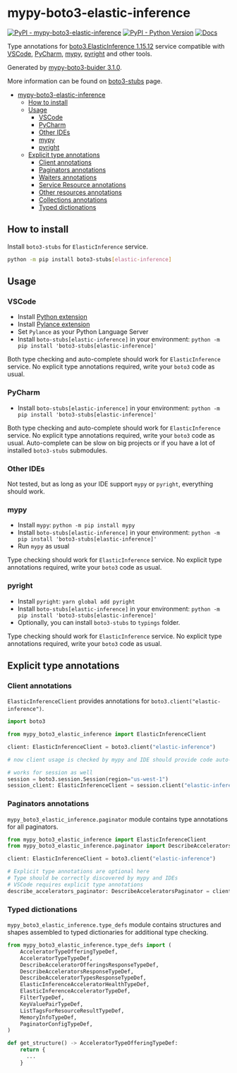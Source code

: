 # mypy-boto3-elastic-inference

[![PyPI - mypy-boto3-elastic-inference](https://img.shields.io/pypi/v/mypy-boto3-elastic-inference.svg?color=blue)](https://pypi.org/project/mypy-boto3-elastic-inference)
[![PyPI - Python Version](https://img.shields.io/pypi/pyversions/mypy-boto3-elastic-inference.svg?color=blue)](https://pypi.org/project/mypy-boto3-elastic-inference)
[![Docs](https://img.shields.io/readthedocs/mypy-boto3-builder.svg?color=blue)](https://mypy-boto3-builder.readthedocs.io/)

Type annotations for
[boto3.ElasticInference 1.15.12](https://boto3.amazonaws.com/v1/documentation/api/1.15.12/reference/services/elastic-inference.html#ElasticInference) service
compatible with
[VSCode](https://code.visualstudio.com/),
[PyCharm](https://www.jetbrains.com/pycharm/),
[mypy](https://github.com/python/mypy),
[pyright](https://github.com/microsoft/pyright)
and other tools.

Generated by [mypy-boto3-buider 3.1.0](https://github.com/vemel/mypy_boto3_builder).

More information can be found on [boto3-stubs](https://pypi.org/project/boto3-stubs/) page.

- [mypy-boto3-elastic-inference](#mypy-boto3-elastic-inference)
  - [How to install](#how-to-install)
  - [Usage](#usage)
    - [VSCode](#vscode)
    - [PyCharm](#pycharm)
    - [Other IDEs](#other-ides)
    - [mypy](#mypy)
    - [pyright](#pyright)
  - [Explicit type annotations](#explicit-type-annotations)
    - [Client annotations](#client-annotations)
    - [Paginators annotations](#paginators-annotations)
    - [Waiters annotations](#waiters-annotations)
    - [Service Resource annotations](#service-resource-annotations)
    - [Other resources annotations](#other-resources-annotations)
    - [Collections annotations](#collections-annotations)
    - [Typed dictionations](#typed-dictionations)

## How to install

Install `boto3-stubs` for `ElasticInference` service.

```bash
python -m pip install boto3-stubs[elastic-inference]
```

## Usage

### VSCode

- Install [Python extension](https://marketplace.visualstudio.com/items?itemName=ms-python.python)
- Install [Pylance extension](https://marketplace.visualstudio.com/items?itemName=ms-python.vscode-pylance)
- Set `Pylance` as your Python Language Server
- Install `boto-stubs[elastic-inference]` in your environment: `python -m pip install 'boto3-stubs[elastic-inference]'`

Both type checking and auto-complete should work for `ElasticInference` service.
No explicit type annotations required, write your `boto3` code as usual.

### PyCharm

- Install `boto-stubs[elastic-inference]` in your environment: `python -m pip install 'boto3-stubs[elastic-inference]'`

Both type checking and auto-complete should work for `ElasticInference` service.
No explicit type annotations required, write your `boto3` code as usual.
Auto-complete can be slow on big projects or if you have a lot of installed `boto3-stubs` submodules.

### Other IDEs

Not tested, but as long as your IDE support `mypy` or `pyright`, everything should work.

### mypy

- Install `mypy`: `python -m pip install mypy`
- Install `boto-stubs[elastic-inference]` in your environment: `python -m pip install 'boto3-stubs[elastic-inference]'`
- Run `mypy` as usual

Type checking should work for `ElasticInference` service.
No explicit type annotations required, write your `boto3` code as usual.

### pyright

- Install `pyright`: `yarn global add pyright`
- Install `boto-stubs[elastic-inference]` in your environment: `python -m pip install 'boto3-stubs[elastic-inference]'`
- Optionally, you can install `boto3-stubs` to `typings` folder.

Type checking should work for `ElasticInference` service.
No explicit type annotations required, write your `boto3` code as usual.

## Explicit type annotations

### Client annotations

`ElasticInferenceClient` provides annotations for `boto3.client("elastic-inference")`.

```python
import boto3

from mypy_boto3_elastic_inference import ElasticInferenceClient

client: ElasticInferenceClient = boto3.client("elastic-inference")

# now client usage is checked by mypy and IDE should provide code auto-complete

# works for session as well
session = boto3.session.Session(region="us-west-1")
session_client: ElasticInferenceClient = session.client("elastic-inference")
```

### Paginators annotations

`mypy_boto3_elastic_inference.paginator` module contains type annotations for all paginators.

```python
from mypy_boto3_elastic_inference import ElasticInferenceClient
from mypy_boto3_elastic_inference.paginator import DescribeAcceleratorsPaginator

client: ElasticInferenceClient = boto3.client("elastic-inference")

# Explicit type annotations are optional here
# Type should be correctly discovered by mypy and IDEs
# VSCode requires explicit type annotations
describe_accelerators_paginator: DescribeAcceleratorsPaginator = client.get_paginator("describe_accelerators")
```







### Typed dictionations

`mypy_boto3_elastic_inference.type_defs` module contains structures and shapes assembled
to typed dictionaries for additional type checking.

```python
from mypy_boto3_elastic_inference.type_defs import (
    AcceleratorTypeOfferingTypeDef,
    AcceleratorTypeTypeDef,
    DescribeAcceleratorOfferingsResponseTypeDef,
    DescribeAcceleratorsResponseTypeDef,
    DescribeAcceleratorTypesResponseTypeDef,
    ElasticInferenceAcceleratorHealthTypeDef,
    ElasticInferenceAcceleratorTypeDef,
    FilterTypeDef,
    KeyValuePairTypeDef,
    ListTagsForResourceResultTypeDef,
    MemoryInfoTypeDef,
    PaginatorConfigTypeDef,
)

def get_structure() -> AcceleratorTypeOfferingTypeDef:
    return {
      ...
    }
```
